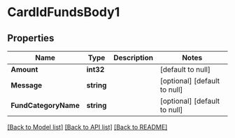 # CardIdFundsBody1

## Properties
Name | Type | Description | Notes
------------ | ------------- | ------------- | -------------
**Amount** | **int32** |  | [default to null]
**Message** | **string** |  | [optional] [default to null]
**FundCategoryName** | **string** |  | [optional] [default to null]

[[Back to Model list]](../README.md#documentation-for-models) [[Back to API list]](../README.md#documentation-for-api-endpoints) [[Back to README]](../README.md)

